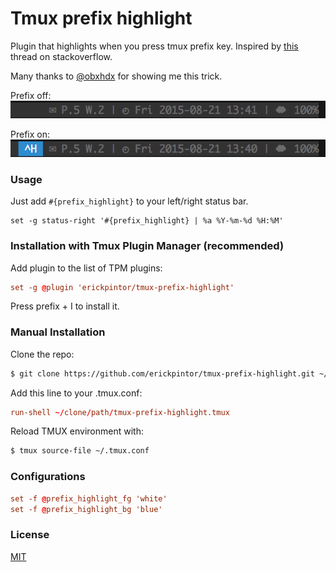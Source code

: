 # Tmux prefix highlight

Plugin that highlights when you press tmux prefix key. Inspired by 
[this](http://stackoverflow.com/questions/12003726/give-a-hint-when-press-prefix-key-in-tmux)
thread on stackoverflow.

Many thanks to [@obxhdx](https://github.com/obxhdx) for showing me this trick.

Prefix off:
![prefix_off](screenshots/prefix_off.png)

Prefix on:
![prefix_on](screenshots/prefix_on.png)

### Usage

Just add `#{prefix_highlight}` to your left/right status bar.

```tmux.confi
set -g status-right '#{prefix_highlight} | %a %Y-%m-%d %H:%M'
```

### Installation with Tmux Plugin Manager (recommended)

Add plugin to the list of TPM plugins:

```tmux.conf
set -g @plugin 'erickpintor/tmux-prefix-highlight'
```

Press prefix + I to install it.

### Manual Installation

Clone the repo:

```bash
$ git clone https://github.com/erickpintor/tmux-prefix-highlight.git ~/clone/path
```

Add this line to your .tmux.conf:

```tmux.conf
run-shell ~/clone/path/tmux-prefix-highlight.tmux
```

Reload TMUX environment with:

```bash
$ tmux source-file ~/.tmux.conf
```

### Configurations

```tmux.conf
set -f @prefix_highlight_fg 'white'
set -f @prefix_highlight_bg 'blue'
```

### License

[MIT](LICENSE)
